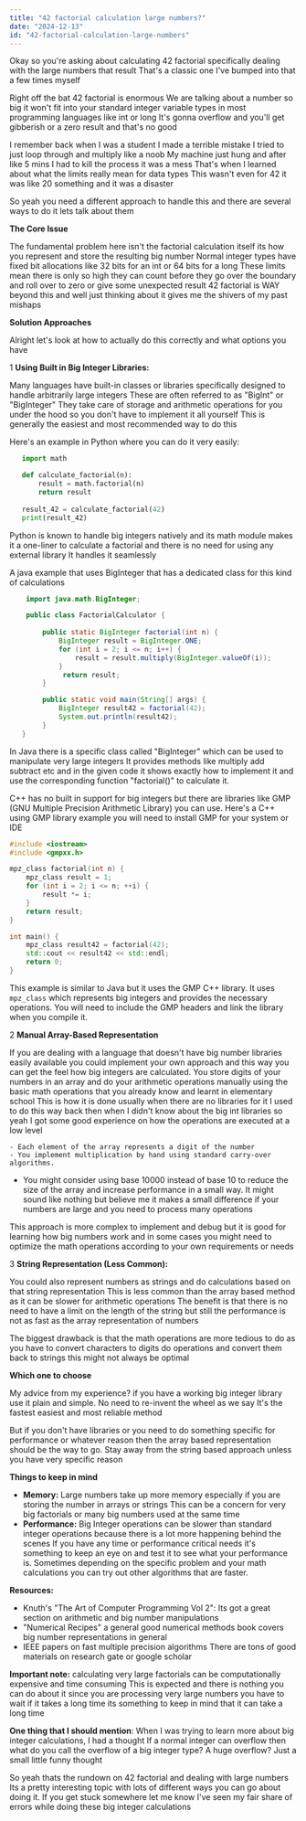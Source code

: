 ```yaml
---
title: "42 factorial calculation large numbers?"
date: "2024-12-13"
id: "42-factorial-calculation-large-numbers"
---
```


Okay so you're asking about calculating 42 factorial specifically dealing with the large numbers that result That's a classic one I've bumped into that a few times myself

Right off the bat 42 factorial is enormous We are talking about a number so big it won't fit into your standard integer variable types in most programming languages like int or long It's gonna overflow and you'll get gibberish or a zero result and that's no good

I remember back when I was a student I made a terrible mistake I tried to just loop through and multiply like a noob My machine just hung and after like 5 mins I had to kill the process it was a mess That's when I learned about what the limits really mean for data types This wasn't even for 42 it was like 20 something and it was a disaster

So yeah you need a different approach to handle this and there are several ways to do it lets talk about them

**The Core Issue**

The fundamental problem here isn't the factorial calculation itself its how you represent and store the resulting big number Normal integer types have fixed bit allocations like 32 bits for an int or 64 bits for a long These limits mean there is only so high they can count before they go over the boundary and roll over to zero or give some unexpected result 42 factorial is WAY beyond this and well just thinking about it gives me the shivers of my past mishaps

**Solution Approaches**

Alright let's look at how to actually do this correctly and what options you have

1 **Using Built in Big Integer Libraries:**

   Many languages have built-in classes or libraries specifically designed to handle arbitrarily large integers These are often referred to as "BigInt" or "BigInteger" They take care of storage and arithmetic operations for you under the hood so you don't have to implement it all yourself This is generally the easiest and most recommended way to do this

   Here's an example in Python where you can do it very easily:

```python
   import math

   def calculate_factorial(n):
       result = math.factorial(n)
       return result
   
   result_42 = calculate_factorial(42)
   print(result_42)
```
   Python is known to handle big integers natively and its math module makes it a one-liner to calculate a factorial and there is no need for using any external library It handles it seamlessly

   A java example that uses BigInteger that has a dedicated class for this kind of calculations

```java
    import java.math.BigInteger;

    public class FactorialCalculator {
    
        public static BigInteger factorial(int n) {
            BigInteger result = BigInteger.ONE;
            for (int i = 2; i <= n; i++) {
                result = result.multiply(BigInteger.valueOf(i));
            }
             return result;
        }

        public static void main(String[] args) {
            BigInteger result42 = factorial(42);
            System.out.println(result42);
        }
   }

```

 In Java there is a specific class called "BigInteger" which can be used to manipulate very large integers It provides methods like multiply add subtract etc and in the given code it shows exactly how to implement it and use the corresponding function "factorial()" to calculate it.

C++ has no built in support for big integers but there are libraries like GMP (GNU Multiple Precision Arithmetic Library) you can use. Here's a C++ using GMP library example you will need to install GMP for your system or IDE
```cpp
#include <iostream>
#include <gmpxx.h>

mpz_class factorial(int n) {
    mpz_class result = 1;
    for (int i = 2; i <= n; ++i) {
        result *= i;
    }
    return result;
}

int main() {
    mpz_class result42 = factorial(42);
    std::cout << result42 << std::endl;
    return 0;
}
```
This example is similar to Java but it uses the GMP C++ library. It uses `mpz_class` which represents big integers and provides the necessary operations. You will need to include the GMP headers and link the library when you compile it.

2 **Manual Array-Based Representation**

  If you are dealing with a language that doesn't have big number libraries easily available you could implement your own approach and this way you can get the feel how big integers are calculated. You store digits of your numbers in an array and do your arithmetic operations manually using the basic math operations that you already know and learnt in elementary school This is how it is done usually when there are no libraries for it I used to do this way back then when I didn't know about the big int libraries so yeah I got some good experience on how the operations are executed at a low level

    - Each element of the array represents a digit of the number
    - You implement multiplication by hand using standard carry-over algorithms.
   - You might consider using base 10000 instead of base 10 to reduce the size of the array and increase performance in a small way. It might sound like nothing but believe me it makes a small difference if your numbers are large and you need to process many operations

  This approach is more complex to implement and debug but it is good for learning how big numbers work and in some cases you might need to optimize the math operations according to your own requirements or needs

3 **String Representation (Less Common):**

  You could also represent numbers as strings and do calculations based on that string representation This is less common than the array based method as it can be slower for arithmetic operations The benefit is that there is no need to have a limit on the length of the string but still the performance is not as fast as the array representation of numbers

  The biggest drawback is that the math operations are more tedious to do as you have to convert characters to digits do operations and convert them back to strings this might not always be optimal

**Which one to choose**

My advice from my experience? if you have a working big integer library use it plain and simple. No need to re-invent the wheel as we say It's the fastest easiest and most reliable method

But if you don't have libraries or you need to do something specific for performance or whatever reason then the array based representation should be the way to go. Stay away from the string based approach unless you have very specific reason

**Things to keep in mind**

-   **Memory:** Large numbers take up more memory especially if you are storing the number in arrays or strings This can be a concern for very big factorials or many big numbers used at the same time
-   **Performance:** Big Integer operations can be slower than standard integer operations because there is a lot more happening behind the scenes If you have any time or performance critical needs it's something to keep an eye on and test it to see what your performance is. Sometimes depending on the specific problem and your math calculations you can try out other algorithms that are faster.

**Resources:**

   - Knuth's "The Art of Computer Programming Vol 2": Its got a great section on arithmetic and big number manipulations
   - "Numerical Recipes" a general good numerical methods book covers big number representations in general
   - IEEE papers on fast multiple precision algorithms There are tons of good materials on research gate or google scholar

**Important note:** calculating very large factorials can be computationally expensive and time consuming This is expected and there is nothing you can do about it since you are processing very large numbers you have to wait if it takes a long time its something to keep in mind that it can take a long time

**One thing that I should mention**: When I was trying to learn more about big integer calculations, I had a thought If a normal integer can overflow then what do you call the overflow of a big integer type? A huge overflow? Just a small little funny thought

So yeah thats the rundown on 42 factorial and dealing with large numbers Its a pretty interesting topic with lots of different ways you can go about doing it. If you get stuck somewhere let me know I've seen my fair share of errors while doing these big integer calculations
